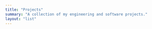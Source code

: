 ```yaml
---
title: "Projects"
summary: "A collection of my engineering and software projects."
layout: "list"
---
```

